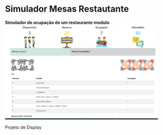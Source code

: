 # Simulador Mesas Restautante

**Simulador de ocupação de um restaurante modulo** 
![enter image description here](https://github.com/peringfc/SimuladorMesasRestautante/blob/master/Screen.png)

Projeto de Display
